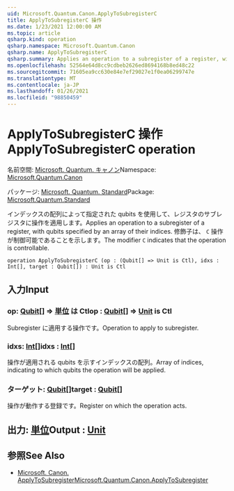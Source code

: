 ```yaml
---
uid: Microsoft.Quantum.Canon.ApplyToSubregisterC
title: ApplyToSubregisterC 操作
ms.date: 1/23/2021 12:00:00 AM
ms.topic: article
qsharp.kind: operation
qsharp.namespace: Microsoft.Quantum.Canon
qsharp.name: ApplyToSubregisterC
qsharp.summary: Applies an operation to a subregister of a register, with qubits specified by an array of their indices. The modifier `C` indicates that the operation is controllable.
ms.openlocfilehash: 52564e64d8cc9cdbeb2626ed8694168b8ed48c22
ms.sourcegitcommit: 71605ea9cc630e84e7ef29027e1f0ea06299747e
ms.translationtype: MT
ms.contentlocale: ja-JP
ms.lasthandoff: 01/26/2021
ms.locfileid: "98850459"
---
```

# <a name="applytosubregisterc-operation"></a><span data-ttu-id="2a275-102">ApplyToSubregisterC 操作</span><span class="sxs-lookup"><span data-stu-id="2a275-102">ApplyToSubregisterC operation</span></span>

<span data-ttu-id="2a275-103">名前空間: [Microsoft. Quantum. キャノン](xref:Microsoft.Quantum.Canon)</span><span class="sxs-lookup"><span data-stu-id="2a275-103">Namespace: [Microsoft.Quantum.Canon](xref:Microsoft.Quantum.Canon)</span></span>

<span data-ttu-id="2a275-104">パッケージ: [Microsoft. Quantum. Standard](https://nuget.org/packages/Microsoft.Quantum.Standard)</span><span class="sxs-lookup"><span data-stu-id="2a275-104">Package: [Microsoft.Quantum.Standard](https://nuget.org/packages/Microsoft.Quantum.Standard)</span></span>


<span data-ttu-id="2a275-105">インデックスの配列によって指定された qubits を使用して、レジスタのサブレジスタに操作を適用します。</span><span class="sxs-lookup"><span data-stu-id="2a275-105">Applies an operation to a subregister of a register, with qubits specified by an array of their indices.</span></span>
<span data-ttu-id="2a275-106">修飾子は、 `C` 操作が制御可能であることを示します。</span><span class="sxs-lookup"><span data-stu-id="2a275-106">The modifier `C` indicates that the operation is controllable.</span></span>

```qsharp
operation ApplyToSubregisterC (op : (Qubit[] => Unit is Ctl), idxs : Int[], target : Qubit[]) : Unit is Ctl
```


## <a name="input"></a><span data-ttu-id="2a275-107">入力</span><span class="sxs-lookup"><span data-stu-id="2a275-107">Input</span></span>

### <a name="op--qubit--unit--is-ctl"></a><span data-ttu-id="2a275-108">op: [Qubit](xref:microsoft.quantum.lang-ref.qubit)[] => [単位](xref:microsoft.quantum.lang-ref.unit)  は Ctl</span><span class="sxs-lookup"><span data-stu-id="2a275-108">op : [Qubit](xref:microsoft.quantum.lang-ref.qubit)[] => [Unit](xref:microsoft.quantum.lang-ref.unit)  is Ctl</span></span>

<span data-ttu-id="2a275-109">Subregister に適用する操作です。</span><span class="sxs-lookup"><span data-stu-id="2a275-109">Operation to apply to subregister.</span></span>


### <a name="idxs--int"></a><span data-ttu-id="2a275-110">idxs: [Int](xref:microsoft.quantum.lang-ref.int)[]</span><span class="sxs-lookup"><span data-stu-id="2a275-110">idxs : [Int](xref:microsoft.quantum.lang-ref.int)[]</span></span>

<span data-ttu-id="2a275-111">操作が適用される qubits を示すインデックスの配列。</span><span class="sxs-lookup"><span data-stu-id="2a275-111">Array of indices, indicating to which qubits the operation will be applied.</span></span>


### <a name="target--qubit"></a><span data-ttu-id="2a275-112">ターゲット: [Qubit](xref:microsoft.quantum.lang-ref.qubit)[]</span><span class="sxs-lookup"><span data-stu-id="2a275-112">target : [Qubit](xref:microsoft.quantum.lang-ref.qubit)[]</span></span>

<span data-ttu-id="2a275-113">操作が動作する登録です。</span><span class="sxs-lookup"><span data-stu-id="2a275-113">Register on which the operation acts.</span></span>



## <a name="output--unit"></a><span data-ttu-id="2a275-114">出力: [単位](xref:microsoft.quantum.lang-ref.unit)</span><span class="sxs-lookup"><span data-stu-id="2a275-114">Output : [Unit](xref:microsoft.quantum.lang-ref.unit)</span></span>



## <a name="see-also"></a><span data-ttu-id="2a275-115">参照</span><span class="sxs-lookup"><span data-stu-id="2a275-115">See Also</span></span>

- [<span data-ttu-id="2a275-116">Microsoft. Canon. ApplyToSubregister</span><span class="sxs-lookup"><span data-stu-id="2a275-116">Microsoft.Quantum.Canon.ApplyToSubregister</span></span>](xref:Microsoft.Quantum.Canon.ApplyToSubregister)